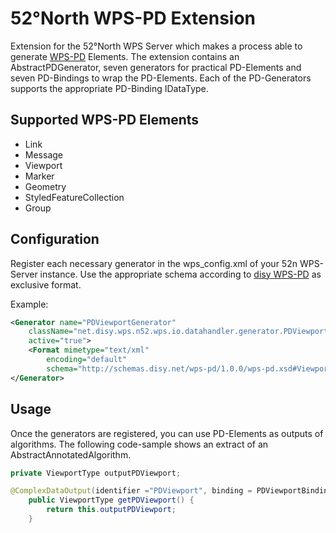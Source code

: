 # 52°North WPS-PD Extension

Extension for the 52°North WPS Server which makes a process able to generate [WPS-PD](http://schemas.disy.net/wps-pd/1.0.0/wps-pd.xsd) Elements.
The extension contains an AbstractPDGenerator, seven generators for practical PD-Elements and seven PD-Bindings to wrap the PD-Elements. Each of the PD-Generators supports the appropriate PD-Binding IDataType.

## Supported WPS-PD Elements
 * Link
 * Message
 * Viewport
 * Marker
 * Geometry
 * StyledFeatureCollection
 * Group
 
## Configuration
Register each necessary generator in the wps_config.xml of your 52n WPS-Server instance.
Use the appropriate schema according to [disy WPS-PD](https://www.legato.net/display/LEGATO/WPS+Presentation+Directives) as exclusive format. 

Example:
```xml
<Generator name="PDViewportGenerator"
    className="net.disy.wps.n52.wps.io.datahandler.generator.PDViewportGenerator"
    active="true">
    <Format mimetype="text/xml"
        encoding="default"
        schema="http://schemas.disy.net/wps-pd/1.0.0/wps-pd.xsd#Viewport" />
</Generator>
```

## Usage
Once the generators are registered, you can use PD-Elements as outputs of algorithms. The following code-sample shows an extract of an AbstractAnnotatedAlgorithm.
```java
private ViewportType outputPDViewport;

@ComplexDataOutput(identifier ="PDViewport", binding = PDViewportBinding.class)
    public ViewportType getPDViewport() {
    	return this.outputPDViewport;
    }
```
